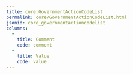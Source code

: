 ```yaml
---
title: core:GovernmentActionCodeList
permalink: core/GovernmentActionCodeList.html
jsonid: core_governmentactioncodelist
columns:
  - 
    title: Comment
    code: comment
  - 
    title: Value
    code: value
---
```

